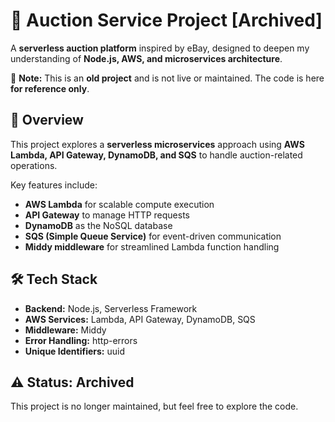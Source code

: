# 🛒 Auction Service Project [Archived]

A **serverless auction platform** inspired by eBay, designed to deepen my understanding of **Node.js, AWS, and microservices architecture**.  

🚨 **Note:** This is an **old project** and is not live or maintained. The code is here **for reference only**.

## 📌 Overview

This project explores a **serverless microservices** approach using **AWS Lambda, API Gateway, DynamoDB, and SQS** to handle auction-related operations.  

Key features include:
- **AWS Lambda** for scalable compute execution  
- **API Gateway** to manage HTTP requests  
- **DynamoDB** as the NoSQL database  
- **SQS (Simple Queue Service)** for event-driven communication  
- **Middy middleware** for streamlined Lambda function handling  

## 🛠️ Tech Stack

- **Backend:** Node.js, Serverless Framework  
- **AWS Services:** Lambda, API Gateway, DynamoDB, SQS  
- **Middleware:** Middy  
- **Error Handling:** http-errors  
- **Unique Identifiers:** uuid  

## ⚠️ Status: Archived  
This project is no longer maintained, but feel free to explore the code.  
